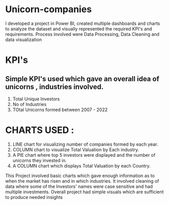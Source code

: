 # Unicorn-companies
I developed a project in Power BI, created multiple dashboards and charts to analyze the dataset and visually represented the required KPI's and requirements. Process involved were Data Processing, Data Cleaning and data visualization
# KPI's
## Simple KPI's used which gave an overall idea of unicorns , industries involved.
1. Total Unique Investors
2. No of Industries
3. TOtal Unicorns formed between 2007 - 2022
# CHARTS USED :
1. LINE chart for visualizing number of companies formed by each year.
2. COLUMN chart to visualize Total Valuation by Each industry.
3. A PIE chart where top 5 investors were displayed and the number of unicorns they invested in.
4. A COLUMN chart which displays Total Valuation by each Country.

This Project involved basic charts which gave enough information as to when the market has risen and in which industries. 
It involved cleaning of data where some of the Investors' names were case sensitive and had multiple investments.
Overall project had simple visuals which are sufficient to produce needed insights

